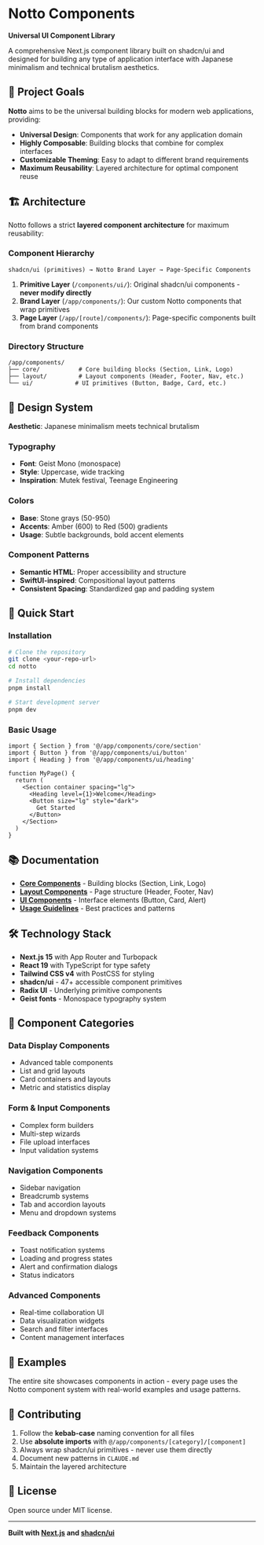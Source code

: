 # Notto Components

**Universal UI Component Library**

A comprehensive Next.js component library built on shadcn/ui and designed for building any type of application interface with Japanese minimalism and technical brutalism aesthetics.

## 🎯 Project Goals

**Notto** aims to be the universal building blocks for modern web applications, providing:

- **Universal Design**: Components that work for any application domain
- **Highly Composable**: Building blocks that combine for complex interfaces  
- **Customizable Theming**: Easy to adapt to different brand requirements
- **Maximum Reusability**: Layered architecture for optimal component reuse

## 🏗️ Architecture

Notto follows a strict **layered component architecture** for maximum reusability:

### Component Hierarchy

```
shadcn/ui (primitives) → Notto Brand Layer → Page-Specific Components
```

1. **Primitive Layer** (`/components/ui/`): Original shadcn/ui components - **never modify directly**
2. **Brand Layer** (`/app/components/`): Our custom Notto components that wrap primitives
3. **Page Layer** (`/app/[route]/components/`): Page-specific components built from brand components

### Directory Structure

```
/app/components/
├── core/           # Core building blocks (Section, Link, Logo)
├── layout/         # Layout components (Header, Footer, Nav, etc.)  
└── ui/            # UI primitives (Button, Badge, Card, etc.)
```

## 🎨 Design System

**Aesthetic**: Japanese minimalism meets technical brutalism

### Typography
- **Font**: Geist Mono (monospace)
- **Style**: Uppercase, wide tracking
- **Inspiration**: Mutek festival, Teenage Engineering

### Colors
- **Base**: Stone grays (50-950)
- **Accents**: Amber (600) to Red (500) gradients
- **Usage**: Subtle backgrounds, bold accent elements

### Component Patterns
- **Semantic HTML**: Proper accessibility and structure
- **SwiftUI-inspired**: Compositional layout patterns
- **Consistent Spacing**: Standardized gap and padding system

## 🚀 Quick Start

### Installation

```bash
# Clone the repository
git clone <your-repo-url>
cd notto

# Install dependencies
pnpm install

# Start development server
pnpm dev
```

### Basic Usage

```tsx
import { Section } from '@/app/components/core/section'
import { Button } from '@/app/components/ui/button'
import { Heading } from '@/app/components/ui/heading'

function MyPage() {
  return (
    <Section container spacing="lg">
      <Heading level={1}>Welcome</Heading>
      <Button size="lg" style="dark">
        Get Started
      </Button>
    </Section>
  )
}
```

## 📚 Documentation

- **[Core Components](./components/core.md)** - Building blocks (Section, Link, Logo)
- **[Layout Components](./components/layout.md)** - Page structure (Header, Footer, Nav)
- **[UI Components](./components/ui.md)** - Interface elements (Button, Card, Alert)
- **[Usage Guidelines](./guides/usage.md)** - Best practices and patterns

## 🛠️ Technology Stack

- **Next.js 15** with App Router and Turbopack
- **React 19** with TypeScript for type safety
- **Tailwind CSS v4** with PostCSS for styling
- **shadcn/ui** - 47+ accessible component primitives
- **Radix UI** - Underlying primitive components
- **Geist fonts** - Monospace typography system

## 🎯 Component Categories

### Data Display Components
- Advanced table components
- List and grid layouts  
- Card containers and layouts
- Metric and statistics display

### Form & Input Components
- Complex form builders
- Multi-step wizards
- File upload interfaces
- Input validation systems

### Navigation Components
- Sidebar navigation
- Breadcrumb systems
- Tab and accordion layouts
- Menu and dropdown systems

### Feedback Components
- Toast notification systems
- Loading and progress states
- Alert and confirmation dialogs
- Status indicators

### Advanced Components
- Real-time collaboration UI
- Data visualization widgets
- Search and filter interfaces
- Content management interfaces

## 📖 Examples

The entire site showcases components in action - every page uses the Notto component system with real-world examples and usage patterns.

## 🤝 Contributing

1. Follow the **kebab-case** naming convention for all files
2. Use **absolute imports** with `@/app/components/[category]/[component]`
3. Always wrap shadcn/ui primitives - never use them directly
4. Document new patterns in `CLAUDE.md`
5. Maintain the layered architecture

## 📄 License

Open source under MIT license.

---

**Built with [Next.js](https://nextjs.org/) and [shadcn/ui](https://ui.shadcn.com/)**